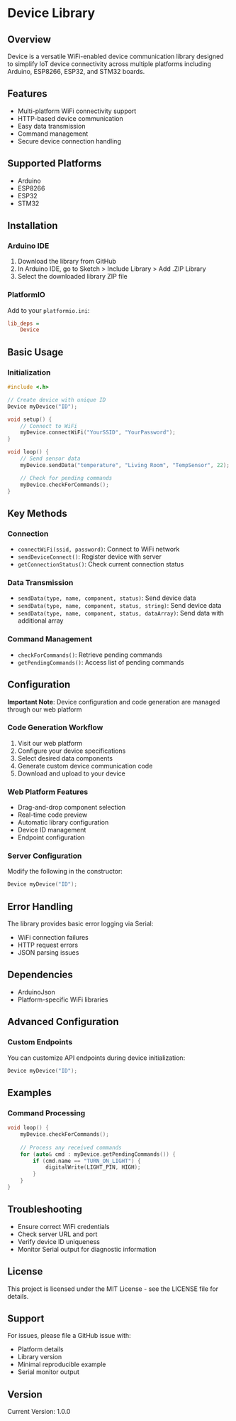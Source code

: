 # Device Library

## Overview

Device is a versatile WiFi-enabled device communication library designed to simplify IoT device connectivity across multiple platforms including Arduino, ESP8266, ESP32, and STM32 boards.

## Features

- Multi-platform WiFi connectivity support
- HTTP-based device communication
- Easy data transmission
- Command management
- Secure device connection handling

## Supported Platforms

- Arduino
- ESP8266
- ESP32
- STM32

## Installation

### Arduino IDE
1. Download the library from GitHub
2. In Arduino IDE, go to Sketch > Include Library > Add .ZIP Library
3. Select the downloaded library ZIP file

### PlatformIO
Add to your `platformio.ini`:
```ini
lib_deps = 
    Device
```

## Basic Usage

### Initialization
```cpp
#include <.h>

// Create device with unique ID
Device myDevice("ID");

void setup() {
    // Connect to WiFi
    myDevice.connectWiFi("YourSSID", "YourPassword");
}

void loop() {
    // Send sensor data
    myDevice.sendData("temperature", "Living Room", "TempSensor", 22);

    // Check for pending commands
    myDevice.checkForCommands();
}
```

## Key Methods

### Connection
- `connectWiFi(ssid, password)`: Connect to WiFi network
- `sendDeviceConnect()`: Register device with server
- `getConnectionStatus()`: Check current connection status

### Data Transmission
- `sendData(type, name, component, status)`: Send device data
- `sendData(type, name, component, status, string)`: Send device data
- `sendData(type, name, component, status, dataArray)`: Send data with additional array

### Command Management
- `checkForCommands()`: Retrieve pending commands
- `getPendingCommands()`: Access list of pending commands

## Configuration
**Important Note**: Device configuration and code generation are managed through our web platform 

### Code Generation Workflow

1. Visit our web platform
2. Configure your device specifications
3. Select desired data components
4. Generate custom device communication code
5. Download and upload to your device

### Web Platform Features

- Drag-and-drop component selection
- Real-time code preview
- Automatic library configuration
- Device ID management
- Endpoint configuration


### Server Configuration
Modify the following in the constructor:
```cpp
Device myDevice("ID");
```

## Error Handling

The library provides basic error logging via Serial:
- WiFi connection failures
- HTTP request errors
- JSON parsing issues

## Dependencies

- ArduinoJson
- Platform-specific WiFi libraries

## Advanced Configuration

### Custom Endpoints
You can customize API endpoints during device initialization:
```cpp
Device myDevice("ID");
```

## Examples


### Command Processing
```cpp
void loop() {
    myDevice.checkForCommands();
    
    // Process any received commands
    for (auto& cmd : myDevice.getPendingCommands()) {
        if (cmd.name == "TURN_ON_LIGHT") {
            digitalWrite(LIGHT_PIN, HIGH);
        }
    }
}
```

## Troubleshooting

- Ensure correct WiFi credentials
- Check server URL and port
- Verify device ID uniqueness
- Monitor Serial output for diagnostic information


## License

This project is licensed under the MIT License - see the LICENSE file for details.

## Support

For issues, please file a GitHub issue with:
- Platform details
- Library version
- Minimal reproducible example
- Serial monitor output

## Version

Current Version: 1.0.0
